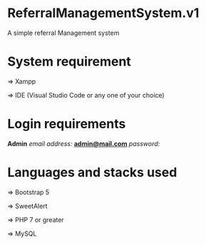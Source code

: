 # ReferralManagementSystem.v1
A simple referral Management system

# System requirement
=> Xampp

=> IDE (Visual Studio Code or any one of your choice)

# Login requirements
**Admin**
*email address:* **admin@mail.com**
*password:* 

# Languages and stacks used
=> Bootstrap 5

=> SweetAlert

=> PHP 7 or greater

=> MySQL